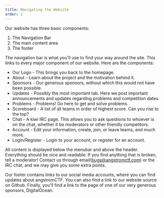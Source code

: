 ```yaml
---
title: Navigating the Website
order: 2
---
```

Our website has three basic components:
1. The Navigation Bar
2. The main content area
3. The footer

The navigation bar is what you'll use to find your way around the site. This links to every major component of our website. Here are the components:
* Our Logo - This brings you back to the homepage.
* About - Learn about the project and the motivation behind it.
* Sponsors - Our generous sponsors, without which this would not have been possible.
* Updates - Possibly the most important tab. Here we post important announcements and updates regarding problems and competition dates.
* Problems - Problems! Go here to get and solve problems.
* Scoreboard - A list of all teams in order of highest score. Can you rise to the top?
* Chat - A kiwi IRC page. This allows you to ask questions to whoever is on the chat, whether it be moderators or other friendly competitors.
* Account - Edit your information, create, join, or leave teams, and much more.
* Login/Register - Login to your account, or register for an account.

All content is displayed below the menubar and above the header. Everything should be nice and readable. If you find anything that is broken, tell a moderator! Contact us through email(bugs@angstromctf.com) or the IRC chat, and we may give you some extra points.

Our footer contains links to our social media accounts, where you can find updates about angstromCTF. You can also find a link to our website source on Github. Finally, you'll find a link to the page of one of our very generous sponsors, DigitalOcean.


